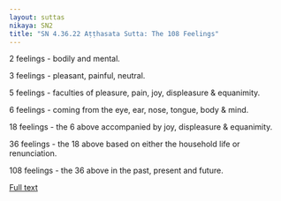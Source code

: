 ```yaml
---
layout: suttas
nikaya: SN2
title: "SN 4.36.22 Aṭṭhasata Sutta: The 108 Feelings"
---
```


2 feelings - bodily and mental.  

3 feelings - pleasant, painful, neutral.  

5 feelings - faculties of pleasure, pain, joy, displeasure & equanimity.  

6 feelings - coming from the eye, ear, nose, tongue, body & mind.  

18 feelings - the 6 above accompanied by joy, displeasure & equanimity.  

36 feelings - the 18 above based on either the household life or renunciation.  

108 feelings - the 36 above in the past, present and future.

[Full text](https://www.dhammatalks.org/suttas/SN/SN36_22.html)
